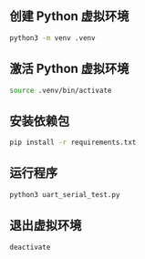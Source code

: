 ## 创建 Python 虚拟环境

```bash
python3 -m venv .venv
```

## 激活 Python 虚拟环境

```bash
source .venv/bin/activate
```

## 安装依赖包

```bash
pip install -r requirements.txt
```

## 运行程序

```bash
python3 uart_serial_test.py
```

## 退出虚拟环境

```bash
deactivate
```
